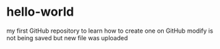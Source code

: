 # hello-world
my first GitHub repository to learn how to create one on GitHub
modify is not being saved but new file was uploaded
